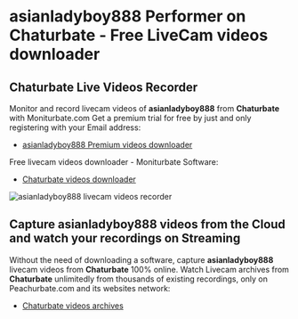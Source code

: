 # asianladyboy888 Performer on Chaturbate - Free LiveCam videos downloader

## Chaturbate Live Videos Recorder

Monitor and record livecam videos of **asianladyboy888** from **Chaturbate** with Moniturbate.com
Get a premium trial for free by just and only registering with your Email address:
* [asianladyboy888 Premium videos downloader](https://moniturbate.com/request-demo-licence-key.html)

Free livecam videos downloader - Moniturbate Software:
* [Chaturbate videos downloader](https://moniturbate.com/moniturbate-download-software.html)

![asianladyboy888 livecam videos recorder](https://peachurnet.com/templates/moniturbate-software.png)


## Capture asianladyboy888 videos from the Cloud and watch your recordings on Streaming

Without the need of downloading a software, capture **asianladyboy888** livecam videos from **Chaturbate** 100% online.
Watch Livecam archives from **Chaturbate** unlimitedly from thousands of existing recordings, only on Peachurbate.com and its websites network:
* [Chaturbate videos archives](https://peachurnet.com/)